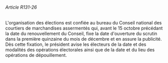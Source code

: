 ###### Article R131-26

L'organisation des élections est confiée au bureau du Conseil national des courtiers de marchandises assermentés qui, avant le 15 octobre précédant la date du renouvellement du Conseil, fixe la date d'ouverture du scrutin dans la première quinzaine du mois de décembre et en assure la publicité. Dès cette fixation, le président avise les électeurs de la date et des modalités des opérations électorales ainsi que de la date et du lieu des opérations de dépouillement.

